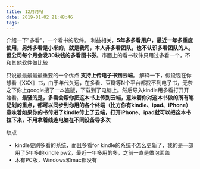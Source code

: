 ```yaml
---
title: 12月月帖
date: 2019-01-02 21:48:46
tags:
---
```



介绍一下"多看"，一个看书的软件。
利益相关，**5年多多看用户，最近一年多重度使用，另外多看是小米的，就是我司，本人非多看团队，也不认识多看团队的人，但公司每个月会发30块钱的多看图书券**。市面上的看书软件只用过多看一个，不和其他软件做比较
<!-- more -->
只说最最最最最重要的一个优点 **支持上传电子书到云端**。
解释一下，假设现在你想看《XXX》书，由于年代久远，在多看、豆瓣等N个平台都找不到电子书，无奈之下你上google搜了一本盗版，下载到了电脑上。然后导入kindle用多看打开开始看。**最骚的是，多看会帮你把这本书上传到云端，意味着你对这本书做的所有笔记划的重点，都可以同步到你用的各个终端（比方你有kindle、ipad、iPhone）意味着如果你的书传进了kindle传上了云端，打开iPhone、ipad就可以把这本书拉下来，不用拿着线连电脑在不同设备导多次**

缺点
* kindle要刷多看的系统，而且多看for kindle的系统不怎么更新了，我的是一部用了5年多的kindle pw2，最近一年多用的多，之前一直是做泡面盖
* 木有PC版，Windows和mac都没有


